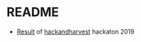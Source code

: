 # README

- [Result](https://r42sys.github.io/hackandharvest-2019.html) of [hackandharvest](https://www.hackandharvest.farm) hackaton 2019
